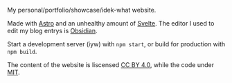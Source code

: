 My personal/portfolio/showcase/idek-what website.

Made with [Astro](https://astro.build/) and an unhealthy amount of [Svelte](https://svelte.dev/). The editor I used to edit my blog entrys is [Obsidian](https://obsidian.md/).

Start a development server (iyw) with `npm start`, or build for production with `npm build`.

The content of the website is liscensed [CC BY 4.0](http://creativecommons.org/licenses/by/4.0/?ref=chooser-v1), while the code under [MIT](https://github.com/Abban-Fahim/personal-site/blob/master/LICENSE).
